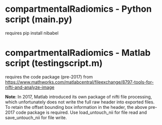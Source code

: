 # compartmentalRadiomics - Python script (main.py)

requires pip install nibabel


# compartmentalRadiomics - Matlab script (testingscript.m)

requires the code package (pre-2017) from https://www.mathworks.com/matlabcentral/fileexchange/8797-tools-for-nifti-and-analyze-image

**Note**: In 2017, Matlab introduced its own package of nifti file processing, which unfortunately does not write the full raw header into exported files. To retain the offset bounding box information in the header, the above pre-2017 code package is required. Use load_untouch_nii for file read and save_untouch_nii for file write. 

